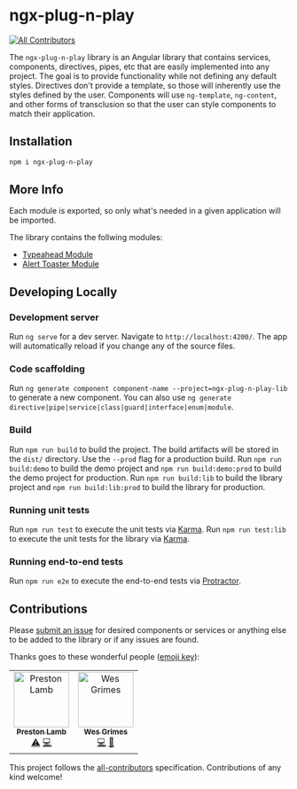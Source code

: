 # ngx-plug-n-play

[![All Contributors](https://img.shields.io/badge/all_contributors-2-orange.svg?style=flat-square)](#contributors)

The `ngx-plug-n-play` library is an Angular library that contains services, components, directives, pipes, etc that are easily implemented into any project. The goal is to provide functionality while not defining any default styles. Directives don't provide a template, so those will inherently use the styles defined by the user. Components will use `ng-template`, `ng-content`, and other forms of transclusion so that the user can style components to match their application.

## Installation

```bash
npm i ngx-plug-n-play
```

## More Info

Each module is exported, so only what's needed in a given application will be imported.

The library contains the follwing modules:

-   [Typeahead Module](https://github.com/pjlamb12/ngx-plug-n-play/blob/master/projects/ngx-plug-n-play-lib/src/lib/typeahead/README.md)
-   [Alert Toaster Module](https://github.com/pjlamb12/ngx-plug-n-play/blob/master/projects/ngx-plug-n-play-lib/src/lib/alert-toaster/README.md)

## Developing Locally

### Development server

Run `ng serve` for a dev server. Navigate to `http://localhost:4200/`. The app will automatically reload if you change any of the source files.

### Code scaffolding

Run `ng generate component component-name --project=ngx-plug-n-play-lib` to generate a new component. You can also use `ng generate directive|pipe|service|class|guard|interface|enum|module`.

### Build

Run `npm run build` to build the project. The build artifacts will be stored in the `dist/` directory. Use the `--prod` flag for a production build.
Run `npm run build:demo` to build the demo project and `npm run build:demo:prod` to build the demo project for production.
Run `npm run build:lib` to build the library project and `npm run build:lib:prod` to build the library for production.

### Running unit tests

Run `npm run test` to execute the unit tests via [Karma](https://karma-runner.github.io).
Run `npm run test:lib` to execute the unit tests for the library via [Karma](https://karma-runner.github.io).

### Running end-to-end tests

Run `npm run e2e` to execute the end-to-end tests via [Protractor](http://www.protractortest.org/).

## Contributions

Please [submit an issue](https://github.com/pjlamb12/ngx-plug-n-play/issues/new) for desired components or services or anything else to be added to the library or if any issues are found.

Thanks goes to these wonderful people ([emoji key](https://allcontributors.org/docs/en/emoji-key)):

<!-- ALL-CONTRIBUTORS-LIST:START - Do not remove or modify this section -->
<!-- prettier-ignore -->
<table><tr><td align="center"><a href="http://www.prestonlamb.com"><img src="https://avatars3.githubusercontent.com/u/2006222?v=4" width="100px;" alt="Preston Lamb"/><br /><sub><b>Preston Lamb</b></sub></a><br /><a href="https://github.com/pjlamb12/ngx-plug-n-play/commits?author=pjlamb12" title="Tests">⚠️</a> <a href="https://github.com/pjlamb12/ngx-plug-n-play/commits?author=pjlamb12" title="Code">💻</a></td><td align="center"><a href="https://wesleygrimes.com"><img src="https://avatars0.githubusercontent.com/u/324308?v=4" width="100px;" alt="Wes Grimes"/><br /><sub><b>Wes Grimes</b></sub></a><br /><a href="https://github.com/pjlamb12/ngx-plug-n-play/commits?author=wesleygrimes" title="Code">💻</a> <a href="https://github.com/pjlamb12/ngx-plug-n-play/commits?author=wesleygrimes" title="Documentation">📖</a></td></tr></table>

<!-- ALL-CONTRIBUTORS-LIST:END -->

This project follows the [all-contributors](https://github.com/all-contributors/all-contributors) specification. Contributions of any kind welcome!

